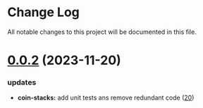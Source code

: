 
# Change Log

All notable changes to this project will be documented in this file.

# [0.0.2](https://github.com/okx/go-wallet-sdk) (2023-11-20)

### updates

- **coin-stacks:** add unit tests ans remove redundant code ([20](https://github.com/okx/go-wallet-sdk/pull/20))
